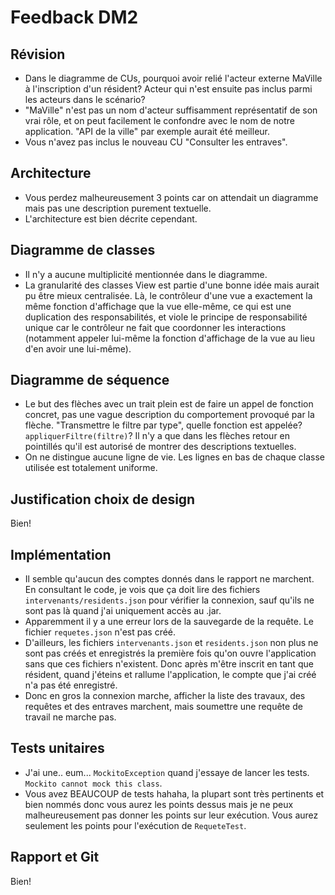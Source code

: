 # Feedback DM2

## Révision

- Dans le diagramme de CUs, pourquoi avoir relié l'acteur externe MaVille à l'inscription d'un résident? Acteur qui n'est
ensuite pas inclus parmi les acteurs dans le scénario?
- "MaVille" n'est pas un nom d'acteur suffisamment représentatif de son vrai rôle, et on peut facilement le confondre
avec le nom de notre application. "API de la ville" par exemple aurait été meilleur.
- Vous n'avez pas inclus le nouveau CU "Consulter les entraves".

## Architecture 

- Vous perdez malheureusement 3 points car on attendait un diagramme mais pas une description purement textuelle.
- L'architecture est bien décrite cependant.

## Diagramme de classes

- Il n'y a aucune multiplicité mentionnée dans le diagramme.
- La granularité des classes View est partie d'une bonne idée mais aurait pu être mieux centralisée. Là, le contrôleur d'une vue
a exactement la même fonction d'affichage que la vue elle-même, ce qui est une duplication des responsabilités, et viole le
principe de responsabilité unique car le contrôleur ne fait que coordonner les interactions (notamment appeler lui-même la fonction d'affichage de la vue
au lieu d'en avoir une lui-même).

## Diagramme de séquence

- Le but des flèches avec un trait plein est de faire un appel de fonction concret, pas une vague description du comportement provoqué par la flèche.
"Transmettre le filtre par type", quelle fonction est appelée? `appliquerFiltre(filtre)`? Il n'y a que dans les flèches retour en pointillés qu'il est
autorisé de montrer des descriptions textuelles.
- On ne distingue aucune ligne de vie. Les lignes en bas de chaque classe utilisée est totalement uniforme.

## Justification choix de design

Bien!

## Implémentation

- Il semble qu'aucun des comptes donnés dans le rapport ne marchent. En consultant le code, je vois que ça doit
lire des fichiers `intervenants/residents.json` pour vérifier la connexion, sauf qu'ils ne sont pas là quand j'ai uniquement
accès au .jar.
- Apparemment il y a une erreur lors de la sauvegarde de la requête. Le fichier `requetes.json` n'est pas créé.
- D'ailleurs, les fichiers `intervenants.json` et `residents.json` non plus ne sont pas créés et enregistrés la première fois
qu'on ouvre l'application sans que ces fichiers n'existent. Donc après m'être inscrit en tant que résident, quand j'éteins
et rallume l'application, le compte que j'ai créé n'a pas été enregistré. 
- Donc en gros la connexion marche, afficher la liste des travaux, des requêtes et des entraves marchent, mais soumettre une requête de travail 
ne marche pas.

## Tests unitaires

- J'ai une.. eum... `MockitoException` quand j'essaye de lancer les tests. `Mockito cannot mock this class`.
- Vous avez BEAUCOUP de tests hahaha, la plupart sont très pertinents et bien nommés donc vous aurez les points dessus
mais je ne peux malheureusement pas donner les points sur leur exécution. Vous aurez seulement les points pour l'exécution de `RequeteTest`.

## Rapport et Git

Bien!
